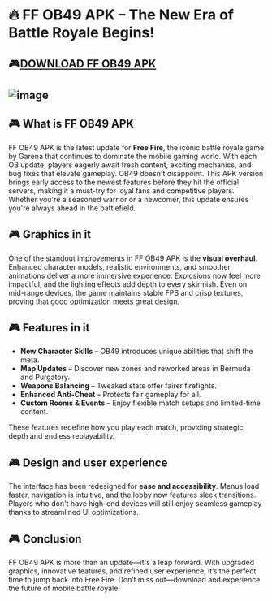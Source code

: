 # 🔥 FF OB49 APK – The New Era of Battle Royale Begins!
## 🎮[DOWNLOAD FF OB49 APK](https://apkmodjoy.net/free-fire-india/)
![image](https://github.com/user-attachments/assets/e744c47a-d6ce-4674-ab4e-6a9e8477f846)
---------
## 🎮 What is FF OB49 APK

FF OB49 APK is the latest update for **Free Fire**, the iconic battle royale game by Garena that continues to dominate the mobile gaming world. With each OB update, players eagerly await fresh content, exciting mechanics, and bug fixes that elevate gameplay. OB49 doesn't disappoint. This APK version brings early access to the newest features before they hit the official servers, making it a must-try for loyal fans and competitive players. Whether you're a seasoned warrior or a newcomer, this update ensures you're always ahead in the battlefield.

## 🎮 Graphics in it

One of the standout improvements in FF OB49 APK is the **visual overhaul**. Enhanced character models, realistic environments, and smoother animations deliver a more immersive experience. Explosions now feel more impactful, and the lighting effects add depth to every skirmish. Even on mid-range devices, the game maintains stable FPS and crisp textures, proving that good optimization meets great design.

## 🎮 Features in it

* **New Character Skills** – OB49 introduces unique abilities that shift the meta.
* **Map Updates** – Discover new zones and reworked areas in Bermuda and Purgatory.
* **Weapons Balancing** – Tweaked stats offer fairer firefights.
* **Enhanced Anti-Cheat** – Protects fair gameplay for all.
* **Custom Rooms & Events** – Enjoy flexible match setups and limited-time content.

These features redefine how you play each match, providing strategic depth and endless replayability.

## 🎮 Design and user experience

The interface has been redesigned for **ease and accessibility**. Menus load faster, navigation is intuitive, and the lobby now features sleek transitions. Players who don't have high-end devices will still enjoy seamless gameplay thanks to streamlined UI optimizations.

## 🎮 Conclusion

FF OB49 APK is more than an update—it's a leap forward. With upgraded graphics, innovative features, and refined user experience, it’s the perfect time to jump back into Free Fire. Don’t miss out—download and experience the future of mobile battle royale!

<!--

**Here are some ideas to get you started:**

🙋‍♀️ A short introduction - what is your organization all about?
🌈 Contribution guidelines - how can the community get involved?
👩‍💻 Useful resources - where can the community find your docs? Is there anything else the community should know?
🍿 Fun facts - what does your team eat for breakfast?
🧙 Remember, you can do mighty things with the power of [Markdown](https://docs.github.com/github/writing-on-github/getting-started-with-writing-and-formatting-on-github/basic-writing-and-formatting-syntax)
-->
